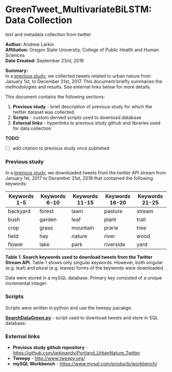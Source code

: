 # GreenTweet_MultivariateBiLSTM: Data Collection
text and metadata collection from twitter

**Author:** Andrew Larkin <br>
**Affiliation:** Oregon State University, College of Public Health and Human Sciences <br>
**Date Created:** September 23rd, 2018

**Summary:** <br>
In a [previous study](https://github.com/larkinandy/Portland_UrbanNature_Twitter), we collected tweets related to urban nature from January 1st, to December 31st, 2017.  This document briefly summaries the methodologies and results. See external links below for more details.

This document contains the following sections:
1) **Previous study** - brief description of previous study for which the twitter dataset was collected
2) **Scripts** - custom derived scripts used to download database
3) **External links** - hyperlinks to previous study github and libraries used for data collection

**TODO:**
- [ ] add citation to previous study once published

### Previous study ###
In a [previous study](https://github.com/larkinandy/Portland_UrbanNature_Twitter), we downloaded tweets from the twitter API stream from January 1st, 2017 to December 31st, 2018 that contained the following keywords:

Keywords 1-5 | Keywords 6-10 | Keywords 11-15 | Keywords 16-20 | Keywords 21-25
------------ | ------------- | ------------- | ------------- | -------------
backyard | forest | lawn | pasture | stream |
bush |  garden | leaf | plant | trail |
crop | grass | mountain | prarie | tree |
field | hay | nature | river | wood |
flower | lake | park | riverside | yard |


**Table 1.  Search keywords used to download tweets from the Twitter Stream API.** Table 1 shows only singular keywords.  However, both singular (e.g. leaf) and plural (e.g. leaves) forms of the keywords were downloaded.

Data were stored in a mySQL database. Primary key consisted of a unique incremental integer.  

### Scripts ###
Scripts were written in python and use the tweepy pacakge.

[**SearchDataGreen.py**](https://github.com/larkinandy/MPH-Culminating-Experience/blob/master/SearchDataGreen.py) - script used to download tweets and store in SQL database.

### External links ###
- **Previous study github repository** - https://github.com/larkinandy/Portland_UrbanNature_Twitter
- **Tweepy** - http://www.tweepy.org/
- **mySQL Workbench** - https://www.mysql.com/products/workbench/
